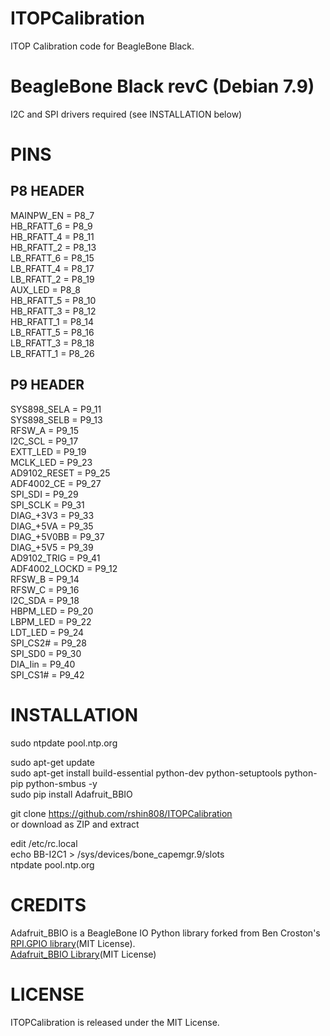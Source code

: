 # ITOPCalibration  
ITOP Calibration code for BeagleBone Black.  

# BeagleBone Black revC (Debian 7.9)  
I2C and SPI drivers required (see INSTALLATION below)  

# PINS  
## P8 HEADER  
MAINPW_EN = P8_7  
HB_RFATT_6 = P8_9  
HB_RFATT_4 = P8_11  
HB_RFATT_2 = P8_13  
LB_RFATT_6 = P8_15  
LB_RFATT_4 = P8_17  
LB_RFATT_2 = P8_19  
AUX_LED = P8_8  
HB_RFATT_5 = P8_10  
HB_RFATT_3 = P8_12  
HB_RFATT_1 = P8_14  
LB_RFATT_5 = P8_16  
LB_RFATT_3 = P8_18  
LB_RFATT_1 = P8_26  

## P9 HEADER  
SYS898_SELA = P9_11  
SYS898_SELB = P9_13  
RFSW_A = P9_15  
I2C_SCL = P9_17  
EXTT_LED = P9_19  
MCLK_LED = P9_23  
AD9102_RESET = P9_25  
ADF4002_CE = P9_27  
SPI_SDI = P9_29  
SPI_SCLK = P9_31  
DIAG_+3V3 = P9_33  
DIAG_+5VA = P9_35  
DIAG_+5V0BB = P9_37  
DIAG_+5V5 = P9_39  
AD9102_TRIG = P9_41  
ADF4002_LOCKD = P9_12  
RFSW_B = P9_14  
RFSW_C = P9_16  
I2C_SDA = P9_18  
HBPM_LED = P9_20  
LBPM_LED = P9_22  
LDT_LED = P9_24  
SPI_CS2# = P9_28  
SPI_SD0 = P9_30  
DIA_Iin = P9_40  
SPI_CS1# = P9_42  

# INSTALLATION  
sudo ntpdate pool.ntp.org  

sudo apt-get update  
sudo apt-get install build-essential python-dev python-setuptools python-pip python-smbus -y  
sudo pip install Adafruit_BBIO  

git clone https://github.com/rshin808/ITOPCalibration  
    or download as ZIP and extract

edit /etc/rc.local  
   echo BB-I2C1 > /sys/devices/bone_capemgr.9/slots  
   ntpdate pool.ntp.org  

# CREDITS  
Adafruit_BBIO is a BeagleBone IO Python library forked from Ben Croston's [RPI.GPIO library](https://sourceforge.net/projects/raspberry-gpio-python)(MIT License).  
[Adafruit_BBIO Library](https://github.com/adafruit/adafruit-beaglebone-io-python)(MIT License) 

# LICENSE  
ITOPCalibration is released under the MIT License.   
